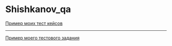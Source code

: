 ﻿# Shishkanov_qa
[Пример моих тест кейсов](https://docs.google.com/spreadsheets/d/18fMLthInx54R7RUGEzHUpP-Xm471_Vr7fSW7E1eZJzU/edit?usp=sharing)

---

[Пример моего тестового задания](https://docs.google.com/spreadsheets/d/1W8wx2p9Mbs_eXCGsyNC93Y2iQ7AvlMU6YX_a1saHmZQ/edit?usp=sharing)